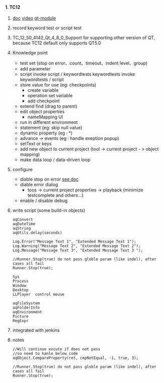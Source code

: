#### 1. TC12 

1.  [doc](https://support.smartbear.com/testcomplete/docs/)     [video](https://support.smartbear.com/testcomplete/videos/?showvideo=desktop-tour)    [qt-module](https://support.smartbear.com/downloads/testcomplete/qt-modules/)

2.  record keyword test or script test

3.  TC_12_50_4142_Qt_4_8_0_Support for supporting other version of QT, because TC12 default only supports QT5.0

4.  Knowledge point

    -   test set  (stop on error、count、timeout、indent level、group)
    -   add parameter
    -   script invoke script / keywordtests        keywordtests invoke   keywordtests / script
    -   store value for use (eg: checkpoints)
        -   create variable
        -   operation set variable
        -   add checkpoint
    -   extend find (drag to parent)
    -   edit object properties
        -   nameMapping UI
    -   run in different environment
    -   statement  (eg: skip null value)
    -   dynamic property (eg : *)
    -   advance -> events (eg :  handle exeption popup)
    -   setText or keys
    -   add new object to current project (tool -> current project  - > object mapping)
    -   make data loop / data-driven loop

5.  configure

    -   diable stop on error    [see doc](https://support.smartbear.com/testcomplete/docs/testing-with/running/control-test-flow/overview.html?q=stop%20on%20error)
    -   diable error dialog
        -   toos -> current project properties -> playback  (minimize testcomplete and others...)
    -   enable / disable debug

6.  write script (some build-in objects)

    ```
    aqConvert
    aqDateTime
    aqString
    aqUtils.delay(seconds)

    Log.Error("Message Text 1", "Extended Message Text 1");
    Log.Warning("Message Text 2", "Extended Message Text 2");
    Log.Message("Message Text 3", "Extended Message Text 3 ");

    //Runner.Stop(true) do not pass globle param (like indel), after cases all fail
    Runner.Stop(true);

    Sys
    Process
    Window
    Desktop
    LLPlayer  control mouse

    aqFileSystem
    aqFolderInfo
    aqEnvironment
    Picture
    RegExpr

    ```

7.  integrated with jenkins

8.  notes

    ```
    //Will continue excute if does not pass
    //so need to hanle below code
    aqObject.CompareProperty(ret, cmpNotEqual, -1, true, 3);

    //Runner.Stop(true) do not pass globle param (like indel), after cases all fail
    Runner.Stop(true);
    ```